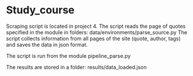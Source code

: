 # Study_course

Scraping script is located in project 4.
The script reads the page of quotes specified in the module in folders:
    data/environments/parse_source.py 
The script collects information from all pages of the site (quote, author, tags) and saves the data in json format. 

The script is run from the module pipeline_parse.py 

The results are stored in a folder: results/data_loaded.json